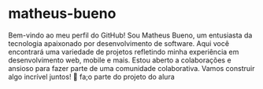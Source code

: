 # matheus-bueno

Bem-vindo ao meu perfil do GitHub! Sou Matheus Bueno, um entusiasta da tecnologia apaixonado por desenvolvimento de software. Aqui você encontrará uma variedade de projetos refletindo minha experiência em desenvolvimento web, mobile e mais. Estou aberto a colaborações e ansioso para fazer parte de uma comunidade colaborativa. Vamos construir algo incrível juntos! 🚀
fa;o parte do projeto do alura

